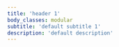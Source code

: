 ```yaml
---
title: 'header 1'
body_classes: modular
subtitle: 'default subtitle 1'
description: 'default description'
---
```



